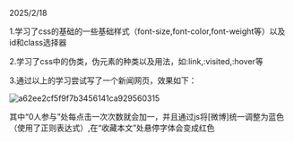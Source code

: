 2025/2/18

1.学习了css的基础的一些基础样式（font-size,font-color,font-weight等）以及id和class选择器

2.学习了css中的伪类，伪元素的种类以及用法，如:link,:visited,:hover等

3.通过以上的学习尝试写了一个新闻网页，效果如下：

![a62ee2cf5f9f7b3456141ca929560315](https://github.com/user-attachments/assets/0e3b7409-1c6b-4d77-90ce-ce141e6f9a48)

其中“0人参与”处每点击一次次数就会加一，并且通过js将[微博]统一调整为蓝色（使用了正则表达式）,在“收藏本文”处悬停字体会变成红色
